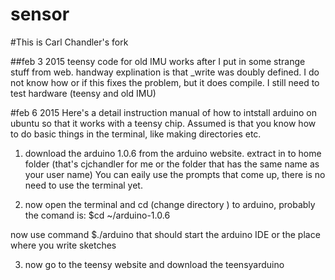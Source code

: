 # sensor

#This is Carl Chandler's fork

##feb 3 2015 
teensy code for old IMU works after I put in some strange stuff from web. handway explination is that _write was doubly defined. I do not know how or if this fixes the problem, but it does compile. I still need to test hardware (teensy and old IMU) 

#feb 6 2015 
Here's a detail instruction manual of how to intstall arduino on ubuntu so that it works with a teensy chip. Assumed is that you know how to do basic things in the terminal, like making directories etc. 

1) download the arduino 1.0.6 from the arduino website. extract in to home folder (that's cjchandler for me or the folder that has the same name as your user name) You can eaily use the prompts that come up, there is no need to use the terminal yet. 

2) now open the terminal and cd (change directory ) to arduino, probably the comand is: $cd ~/arduino-1.0.6 

now use command $./arduino 
that should start the arduino IDE or the place where you write sketches

3) now go to the teensy website and download the teensyarduino